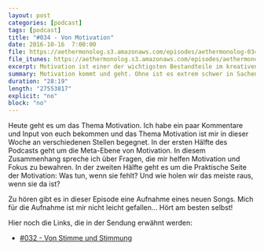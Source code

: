 ```yaml
---
layout: post
categories: [podcast]
tags: [podcast]
title: "#034 - Von Motivation"
date: 2016-10-16  7:00:00
file: https://aethermonolog.s3.amazonaws.com/episodes/aethermonolog-034.mp3
file_itunes: https://aethermonolog.s3.amazonaws.com/episodes/aethermonolog-034.m4a
excerpt: Motivation ist einer der wichtigsten Bestandteile im kreativen Prozess. Was hilft wenn es an Motivation fehlt? Und wie holt man das meiste aus ihr raus, wenn sie da ist?
summary: Motivation kommt und geht. Ohne ist es extrem schwer in Sachen Musik am Ball zu bleiben. Es geht um die Fragen, wie man sich motiviert und wie man den Fokus behält. Ich spiele eine neuen Song zu dessen Aufnahme mir anfangs die Motivation gefehlt hat. Eine frühe Instrumental Version des Songs könnt ihr  in <a href="https://aethermonolog.de/podcast/episode-032.html">Aethermonolog Folge 32</a> hören. Mehr Details zur Sendung findest du auf <a href="http://aethermonolog.de">aethermonolog.de</a>.
duration: "28:19"
length: "27553817"
explicit: "no"
block: "no"
---
```


Heute geht es um das Thema Motivation. Ich habe ein paar Kommentare und Input von euch bekommen und das Thema Motivation ist mir in dieser Woche an verschiedenen Stellen begegnet.
In der ersten Hälfte des Podcasts geht um die Meta-Ebene von Motivation. In diesem Zusammenhang spreche ich über Fragen, die mir helfen Motivation und Fokus zu bewahren. In der zweiten Hälfte geht es um die Praktische Seite der Motivation: Was tun, wenn sie fehlt? Und wie holen wir das meiste raus, wenn sie da ist?

Zu hören gibt es in dieser Episode eine Aufnahme eines neuen Songs. Mich für die Aufnahme ist mir nicht leicht gefallen... Hört am besten selbst!

Hier noch die Links, die in der Sendung erwähnt werden:

* [#032 - Von Stimme und Stimmung](https://aethermonolog.de/podcast/episode-032.html)

